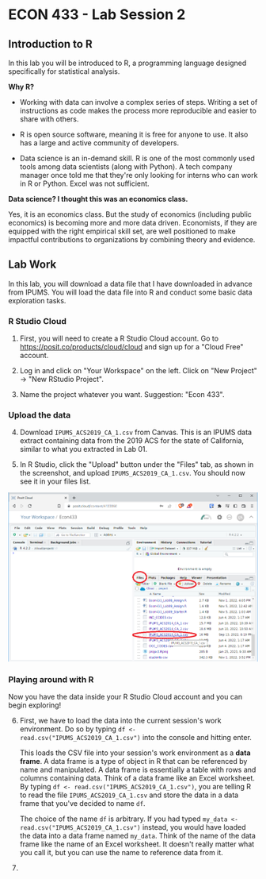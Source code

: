 # ECON 433 - Lab Session 2
## Introduction to R

In this lab you will be introduced to R, a programming language designed specifically for statistical analysis. 

**Why R?**

- Working with data can involve a complex series of steps. Writing a set of instructions as code makes the process more reproducible and easier to share with others. 

- R is open source software, meaning it is free for anyone to use. It also has a large and active community of developers.

- Data science is an in-demand skill. R is one of the most commonly used tools among data scientists (along with Python). A tech company manager once told me that they're only looking for interns who can work in R or Python. Excel was not sufficient. 

**Data science? I thought this was an economics class.**

Yes, it is an economics class. But the study of economics (including public economics) is becoming more and more data driven. Economists, if they are equipped with the right empirical skill set, are well positioned to make impactful contributions to organizations by combining theory and evidence.

## Lab Work 

In this lab, you will download a data file that I have downloaded in advance from IPUMS. You will load the data file into R and conduct some basic data exploration tasks. 

### R Studio Cloud

1. First, you will need to create a R Studio Cloud account. Go to https://posit.co/products/cloud/cloud and sign up for a "Cloud Free" account.

2. Log in and click on "Your Workspace" on the left. Click on "New Project" -> "New RStudio Project".  

3. Name the project whatever you want. Suggestion: "Econ 433".

### Upload the data

4. Download `IPUMS_ACS2019_CA_1.csv` from Canvas. This is an IPUMS data extract containing data from the 2019 ACS for the state of California, similar to what you extracted in Lab 01.

5. In R Studio, click the "Upload" button under the "Files" tab, as shown in the screenshot, and upload `IPUMS_ACS2019_CA_1.csv`. You should now see it in your files list.

![Upload screenshot](screenshot1.png)

### Playing around with R

Now you have the data inside your R Studio Cloud account and you can begin exploring!

6. First, we have to load the data into the current session's work environment. Do so by typing `df <- read.csv("IPUMS_ACS2019_CA_1.csv")` into the console and hitting enter. 

    This loads the CSV file into your session's work environment as a **data frame**. A data frame is a type of object in R that can be referenced by name and manipulated. A data frame is essentially a table with rows and columns containing data. Think of a data frame like an Excel worksheet. By typing `df <- read.csv("IPUMS_ACS2019_CA_1.csv")`, you are telling R to read the file `IPUMS_ACS2019_CA_1.csv` and store the data in a data frame that you've decided to name `df`. 
    
    The choice of the name `df` is arbitrary. If you had typed `my_data <- read.csv("IPUMS_ACS2019_CA_1.csv")` instead, you would have loaded the data into a data frame named `my_data`. Think of the name of the data frame like the name of an Excel worksheet. It doesn't really matter what you call it, but you can use the name to reference data from it.
    
7. 

